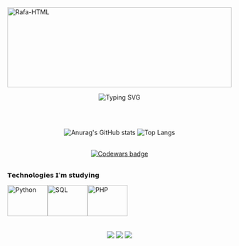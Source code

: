 <img align="center" alt="Rafa-HTML" height="180" width="100%" src="https://capsule-render.vercel.app/api?type=waving&height=180&color=5c0013&textBg=false"> 
<br>
<p align="center">
  <img src="https://readme-typing-svg.herokuapp.com?font=Pixelify+Sans&pause&weight=680&size=45&duration=4500&pause=1000&color=Ff355e&margin_left=200&center=true&vCenter=true&random=False&width=720&lines=Hello%2C+My+Name+is+Gabriel+Peres;I'am+17+years+old;I'm+From+Brazil" alt="Typing SVG" />
</p>

<br><br>

<div align="center">

![Anurag's GitHub stats](https://github-readme-stats.vercel.app/api?username=gabrielperes17&show_icons=true&theme=radical)
![Top Langs](https://github-readme-stats.vercel.app/api/top-langs/?username=gabrielperes17&layout=compact&theme=radical&margin_left=10%)

</div>

<br>

<div align="center">
  <a href="https://www.codewars.com/users/player_hirotaka">
    <img src="https://www.codewars.com/users/player_hirotaka/badges/small" alt="Codewars badge">
  </a>
</div>
<br>

𝗧𝗲𝗰𝗵𝗻𝗼𝗹𝗼𝗴𝗶𝗲𝘀 𝗜'𝗺 𝘀𝘁𝘂𝗱𝘆𝗶𝗻𝗴
<div style="display: flex;">
    <img align="center" alt="Python" height="70" width="90" src="https://cdn.jsdelivr.net/gh/devicons/devicon@latest/icons/python/python-original.svg" >
    <img align="center" alt="SQL"  height="70" width="90" src="https://cdn.jsdelivr.net/gh/devicons/devicon@latest/icons/mysql/mysql-original-wordmark.svg">
    <img align="center" alt="PHP"  height="70" width="90" src="https://cdn.jsdelivr.net/gh/devicons/devicon@latest/icons/php/php-original.svg">
</div>

<br>
  <br>
<div align='center'> 
  <a href="https://www.instagram.com/gabrielperes922/" target="_blank"><img src="https://img.shields.io/badge/-Instagram-%23E4405F?style=for-the-badge&logo=instagram&logoColor=white" target="_blank"></a>
<a href = "https://mail.google.com/mail/u/1/#inbox?compose=new"><img src="https://img.shields.io/badge/-Gmail-%23333?style=for-the-badge&logo=gmail&logoColor=white" target="_blank"></a>
  <a href="https://www.linkedin.com/in/gabriel-peres-96690b2a2/" target="_blank"><img src="https://img.shields.io/badge/-LinkedIn-%230077B5?style=for-the-badge&logo=linkedin&logoColor=white" target="_blank"></a>

<br><br>
